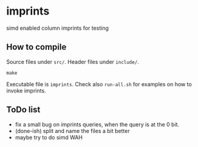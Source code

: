 # imprints
simd enabled column imprints for testing

## How to compile

Source files under `src/`. Header files under `include/`.

```
make
```

Executable file is `imprints`. Check also `run-all.sh` for examples on how to invoke imprints.

## ToDo list

* fix a small bug on imprints queries, when the query is at the 0 bit.
* (done-ish) split and name the files a bit better
* maybe try to do simd WAH

